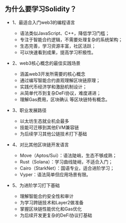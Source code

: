 ## 为什么要学习Solidity？
- 1、最适合入门web3的编程语言
   - 语法类似JavaScript、C++，降低学习门槛；
   - 专注于智能合约逻辑，不需要处理复杂的系统架构；
   - 生态完善，学习资源丰富，社区活跃；
   - 可以快速看到成果，提高学习积极性。

- 2、web3核心概念的最佳实践场景
   - 涵盖web3开发所需要的核心概念
   - 通过编写智能合约直观理解区块链原理；
   - 实践代币经济学和激励机制设计；
   - 从简单代币到复杂DeFi协议，难度递进；
   - 理解Gas费用，区块确认 等区块链特有概念。

- 3、职业发展路径
   - 以太坊生态就业机会最多
   - 技能可迁移到其他EVM兼容链
   - 为后续学习其他公链技术打下基础

- 4、对比其他区块链开发语言
   - Move（Aptos/Sui）：语法陡峭，生态不够成熟；
   - Rust（Solana）：学习曲线陡峭，不适合入门；
   - Cairo（StarkNet）：国语专业，适合进阶学习；
   - Vyper：语法简单但应用场景有限。

- 5、为进阶学习打下基础
   - 理解智能合约安全性和审计
   - 为学习跨链技术和Layer2做准备
   - 掌握区块链性能优化和Gas优化
   - 为后续开发更复杂的DeFi协议打基础
